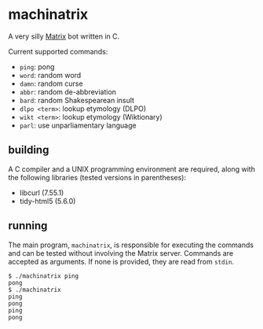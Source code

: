 # machinatrix

A very silly [Matrix](https://matrix.org) bot written in C.

Current supported commands:

- `ping`: pong
- `word`: random word
- `damn`: random curse
- `abbr`: random de-abbreviation
- `bard`: random Shakespearean insult
- `dlpo <term>`: lookup etymology (DLPO)
- `wikt <term>`: lookup etymology (Wiktionary)
- `parl`: use unparliamentary language

## building

A C compiler and a UNIX programming environment are required, along with the
following libraries (tested versions in parentheses):

- libcurl (7.55.1)
- tidy-html5 (5.6.0)

## running

The main program, `machinatrix`, is responsible for executing the commands and
can be tested without involving the Matrix server.  Commands are accepted as
arguments.  If none is provided, they are read from `stdin`.

    $ ./machinatrix ping
    pong
    $ ./machinatrix
    ping
    pong
    ping
    pong

